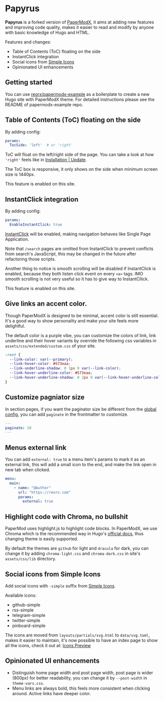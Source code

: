 # Papyrus

**Papyrus** is a forked version of [PaperModX](https://github.com/reorx/hugo-PaperModX),
it aims at adding new features and improving code quality,
makes it easier to read and modify by anyone with basic knowledge of Hugo and HTML.

Features and changes:
- Table of Contents (ToC) floating on the side
- InstantClick integration
- Social icons from [Simple Icons](https://simpleicons.org/)
- Opinionated UI enhancements

## Getting started

You can use [reorx/papermodx-example](https://github.com/reorx/papermodx-example) as a boilerplate to create a new Hugo site with PaperModX theme. For detailed instructions please see the README of papermodx-example repo.

## Table of Contents (ToC) floating on the side

By adding config:

```yaml
params:
  TocSide: 'left'  # or 'right'
```

ToC will float on the left/right side of the page.
You can take a look at how `'right'` feels like in [Installation | Update](https://reorx.github.io/hugo-PaperModX/docs/installation/).

The ToC box is responsive, it only shows on the side when minimum screen size is 1440px.

This feature is enabled on this site.


## InstantClick integration

By adding config:

```yaml
params:
  EnableInstantClick: true
```

[InstantClick](http://instantclick.io/) will be enabled,
making navigation behaves like Single Page Application.

Note that `/search` pages are omitted from InstantClick
to prevent conflicts from search's JavaScript,
this may be changed in the future after refactoring those scripts.

Another thing to notice is smooth scrolling will be disabled
if InstantClick is enabled, because they both listen click
event on every `<a>` tags. IMO smooth scrolling is not very useful
so it has to give way to InstantCllick.

This feature is enabled on this site.


## Give links an accent color.

Though PaperModX is designed to be minimal, accent color is still essential.
It's a good way to show personality and make your site feels more delightful.

The default color is a purple vibe,
you can customize the colors of link, link underline and their hover variants
by override the following css variables in `assets/css/extended/custom.css` of your site.

```css
:root {
  --link-color: var(--primary);
  --link-hover-color: #573eaa;
  --link-underline-shadow: 0 1px 0 var(--link-color);
  --link-hover-underline-color: #573eaa;
  --link-hover-underline-shadow: 0 2px 0 var(--link-hover-underline-color);
}
```


## Customize pagniator size

In section pages, if you want the paginator size be different from the
[global config](https://gohugo.io/templates/pagination/#configure-pagination),
you can add `paginate` in the frontmatter to customize.

```yaml
---
paginate: 10
---
```


## Menus external link

You can add `external: true` to a menu item's params to mark it as an external link,
this will add a small icon to the end, and make the link open in new tab when clicked.

```yaml
menu:
  main:
    - name: "@Author"
      url: "https://reorx.com"
      params:
        external: true
```


## Highlight code with Chroma, no bullshit

PaperMod uses highlight.js to highlight code blocks.
In PaperModX, we use Chroma which is the recommended way in Hugo's
[official docs](https://gohugo.io/content-management/syntax-highlighting/#:~:text=Hugo%20uses%20Chroma%20as%20its%20code%20highlighter%3B%20it%20is%20built%20in%20Go%20and%20is%20really%2C%20really%20fast),
thus changing theme is easily supported.

By default the themes are `github` for light and `dracula` for dark,
you can change it by adding `chroma-light.css` and `chroma-dark.css`
in site's `assets/css/lib` directory.


## Social icons from Simple Icons

Add social icons with `-simple` suffix from [Simple Icons](https://simpleicons.org/).

Available icons:
- github-simple
- rss-simple
- telegram-simple
- twitter-simple
- pinboard-simple

The icons are moved from `layouts/partials/svg.html` to `data/svg.toml`,
makes it easier to maintain, it's now possible to have an index page
to show all the icons, check it out at: [Icons Preview](https://reorx.github.io/hugo-PaperModX/docs/icons_preview/)


## Opinionated UI enhancements

- Distinguish home page width and post page width, post page is wider
  (800px) for better readability, you can change it by `--post-width` in `theme-vars.css`.
- Menu links are always bold, this feels more consistent when clicking around. Active links have deeper color.
